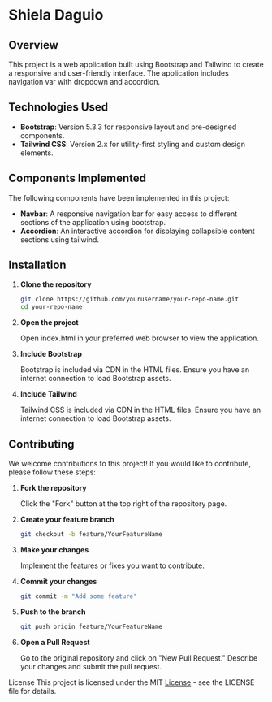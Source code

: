 # Shiela Daguio

## Overview

This project is a web application built using Bootstrap and Tailwind to create a responsive and user-friendly interface. The application includes navigation var with dropdown and accordion.

## Technologies Used

- **Bootstrap**: Version 5.3.3 for responsive layout and pre-designed components.
- **Tailwind CSS**: Version 2.x for utility-first styling and custom design elements.

## Components Implemented

The following components have been implemented in this project:

- **Navbar**: A responsive navigation bar for easy access to different sections of the application using bootstrap.
- **Accordion**: An interactive accordion for displaying collapsible content sections using tailwind.

## Installation

1. **Clone the repository**

   ```bash
   git clone https://github.com/yourusername/your-repo-name.git
   cd your-repo-name

   ```

2. **Open the project**

   Open index.html in your preferred web browser to view the application.

3. **Include Bootstrap**

   Bootstrap is included via CDN in the HTML files. Ensure you have an internet connection to load Bootstrap assets.

4. **Include Tailwind**

   Tailwind CSS is included via CDN in the HTML files. Ensure you have an internet connection to load Bootstrap assets.

## Contributing

We welcome contributions to this project! If you would like to contribute, please follow these steps:

1. **Fork the repository**

   Click the "Fork" button at the top right of the repository page.

2. **Create your feature branch**

   ```bash
   git checkout -b feature/YourFeatureName

   ```

3. **Make your changes**

   Implement the features or fixes you want to contribute.

4. **Commit your changes**

   ```bash
   git commit -m "Add some feature"

   ```

5. **Push to the branch**

   ```bash
   git push origin feature/YourFeatureName

   ```

6. **Open a Pull Request**

   Go to the original repository and click on "New Pull Request." Describe your changes and submit the pull request.

License
This project is licensed under the MIT [License](LICENSE.md) - see the LICENSE file for details.

